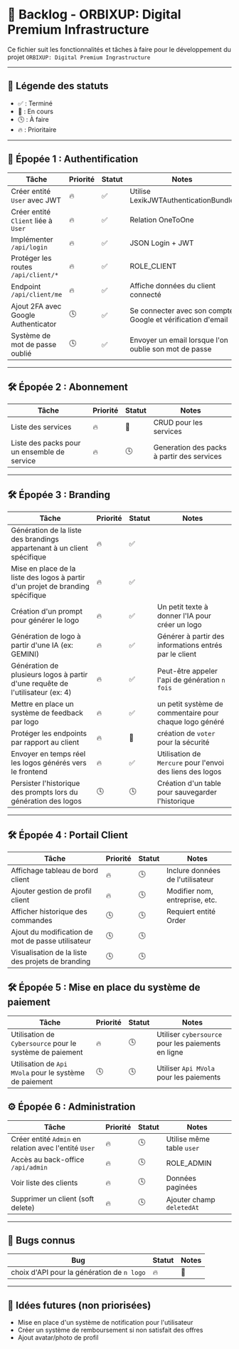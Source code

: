 # 📝 Backlog - ORBIXUP: Digital Premium Infrastructure

Ce fichier suit les fonctionnalités et tâches à faire pour le développement du projet `ORBIXUP: Digital Premium Ingrastructure`

---

## 📌 Légende des statuts

-   ✅ : Terminé
-   🚧 : En cours
-   🕓 : À faire
-   🔥 : Prioritaire

---

## 🚀 Épopée 1 : Authentification

| Tâche                               | Priorité | Statut | Notes                                                       |
| ----------------------------------- | -------- | ------ | ----------------------------------------------------------- |
| Créer entité `User` avec JWT        | 🔥       | ✅     | Utilise LexikJWTAuthenticationBundle                        |
| Créer entité `Client` liée à `User` | 🔥       | ✅     | Relation OneToOne                                           |
| Implémenter `/api/login`            | 🔥       | ✅     | JSON Login + JWT                                            |
| Protéger les routes `/api/client/*` | 🔥       | ✅     | ROLE_CLIENT                                                 |
| Endpoint `/api/client/me`           | 🔥       | ✅     | Affiche données du client connecté                          |
| Ajout 2FA avec Google Authenticator | 🕓       | ✅     | Se connecter avec son compte Google et vérification d'email |
| Système de mot de passe oublié      | 🕓       | ✅     | Envoyer un email lorsque l'on oublie son mot de passe       |

---

## 🛠️ Épopée 2 : Abonnement

| Tâche                                       | Priorité | Statut | Notes                                      |
| ------------------------------------------- | -------- | ------ | ------------------------------------------ |
| Liste des services                          | 🔥       | 🚧     | CRUD pour les services                     |
| Liste des packs pour un ensemble de service | 🔥       | 🕓     | Generation des packs à partir des services |

---

## 🛠️ Épopée 3 : Branding

| Tâche                                                                           | Priorité | Statut | Notes                                                     |
| ------------------------------------------------------------------------------- | -------- | ------ | --------------------------------------------------------- |
| Génération de la liste des brandings appartenant à un client spécifique         | 🔥       | ✅     |                                                           |
| Mise en place de la liste des logos à partir d'un projet de branding spécifique | 🔥       | ✅     |                                                           |
| Création d'un prompt pour générer le logo                                       | 🔥       | ✅     | Un petit texte à donner l'IA pour créer un logo           |
| Génération de logo à partir d'une IA (ex: GEMINI)                               | 🔥       | ✅     | Générer à partir des informations entrés par le client    |
| Génération de plusieurs logos à partir d'une requête de l'utilisateur (ex: 4)   | 🔥       | ✅     | Peut-être appeler l'api de génération `n fois`            |
| Mettre en place un système de feedback par logo                                 | 🔥       | ✅     | un petit système de commentaire pour chaque logo généré   |
| Protéger les endpoints par rapport au client                                    | 🔥       | 🚧     | création de `voter` pour la sécurité                      |
| Envoyer en temps réel les logos générés vers le frontend                        | 🔥       | ✅     | Utilisation de `Mercure` pour l'envoi des liens des logos |
| Persister l'historique des prompts lors du génération des logos                 | 🕓       | 🕓     | Création d'un table pour sauvegarder l'historique         |

---

## 🛠️ Épopée 4 : Portail Client

| Tâche                                             | Priorité | Statut | Notes                            |
| ------------------------------------------------- | -------- | ------ | -------------------------------- |
| Affichage tableau de bord client                  | 🔥       | 🕓     | Inclure données de l'utilisateur |
| Ajouter gestion de profil client                  | 🔥       | 🕓     | Modifier nom, entreprise, etc.   |
| Afficher historique des commandes                 | 🕓       | 🕓     | Requiert entité Order            |
| Ajout du modification de mot de passe utilisateur | 🕓       | 🕓     |                                  |
| Visualisation de la liste des projets de branding | 🕓       | 🕓     |                                  |

## 🛠️ Épopée 5 : Mise en place du système de paiement

| Tâche                                                    | Priorité | Statut | Notes                                              |
| -------------------------------------------------------- | -------- | ------ | -------------------------------------------------- |
| Utilisation de `Cybersource` pour le système de paiement | 🔥       | 🕓     | Utiliser `cybersource` pour les paiements en ligne |
| Utilisation de `Api MVola` pour le système de paiement   | 🕓       | 🕓     | Utiliser `Api MVola` pour les paiements            |

## ⚙️ Épopée 6 : Administration

| Tâche                                                 | Priorité | Statut | Notes                     |
| ----------------------------------------------------- | -------- | ------ | ------------------------- |
| Créer entité `Admin` en relation avec l'entité `User` | 🔥       | 🕓     | Utilise même table `user` |
| Accès au back-office `/api/admin`                     | 🔥       | 🕓     | ROLE_ADMIN                |
| Voir liste des clients                                | 🔥       | 🕓     | Données paginées          |
| Supprimer un client (soft delete)                     | 🔥       | 🕓     | Ajouter champ `deletedAt` |

---

## 🐞 Bugs connus

| Bug                                        | Statut | Notes |
| ------------------------------------------ | ------ | ----- |
| choix d'API pour la génération de `n logo` | 🔥     | 🚧    |

---

## 📌 Idées futures (non priorisées)

-   Mise en place d'un système de notification pour l'utilisateur
-   Créer un système de remboursement si non satisfait des offres
-   Ajout avatar/photo de profil

